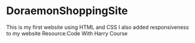 # DoraemonShoppingSite
This is my first website using HTML and CSS
I also added responsiveness to my website
Resource:Code With Harry Course
